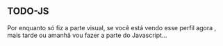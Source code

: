 ## TODO-JS

Por enquanto só fiz a parte visual, se você está vendo esse perfil agora , mais tarde ou amanhã vou fazer a parte do Javascript...
